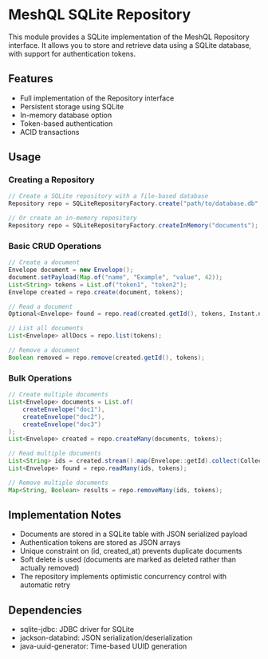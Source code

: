 # MeshQL SQLite Repository

This module provides a SQLite implementation of the MeshQL Repository interface. It allows you to store and retrieve data using a SQLite database, with support for authentication tokens.

## Features

- Full implementation of the Repository interface
- Persistent storage using SQLite
- In-memory database option
- Token-based authentication
- ACID transactions

## Usage

### Creating a Repository

```java
// Create a SQLite repository with a file-based database
Repository repo = SQLiteRepositoryFactory.create("path/to/database.db", "documents");

// Or create an in-memory repository
Repository repo = SQLiteRepositoryFactory.createInMemory("documents");
```

### Basic CRUD Operations

```java
// Create a document
Envelope document = new Envelope();
document.setPayload(Map.of("name", "Example", "value", 42));
List<String> tokens = List.of("token1", "token2");
Envelope created = repo.create(document, tokens);

// Read a document
Optional<Envelope> found = repo.read(created.getId(), tokens, Instant.now());

// List all documents
List<Envelope> allDocs = repo.list(tokens);

// Remove a document
Boolean removed = repo.remove(created.getId(), tokens);
```

### Bulk Operations

```java
// Create multiple documents
List<Envelope> documents = List.of(
    createEnvelope("doc1"),
    createEnvelope("doc2"),
    createEnvelope("doc3")
);
List<Envelope> created = repo.createMany(documents, tokens);

// Read multiple documents
List<String> ids = created.stream().map(Envelope::getId).collect(Collectors.toList());
List<Envelope> found = repo.readMany(ids, tokens);

// Remove multiple documents
Map<String, Boolean> results = repo.removeMany(ids, tokens);
```

## Implementation Notes

- Documents are stored in a SQLite table with JSON serialized payload
- Authentication tokens are stored as JSON arrays
- Unique constraint on (id, created_at) prevents duplicate documents
- Soft delete is used (documents are marked as deleted rather than actually removed)
- The repository implements optimistic concurrency control with automatic retry

## Dependencies

- sqlite-jdbc: JDBC driver for SQLite
- jackson-databind: JSON serialization/deserialization
- java-uuid-generator: Time-based UUID generation 